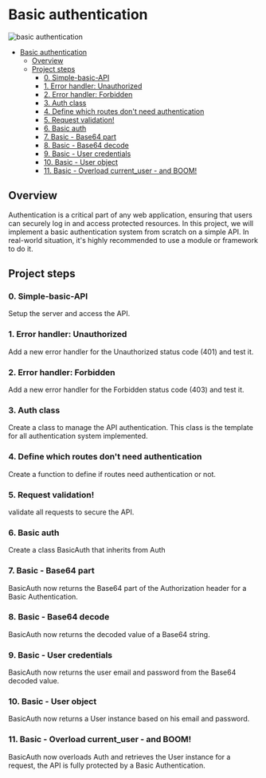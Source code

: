 # Basic authentication

![basic authentication](https://i.imgur.com/ttcprl8.png)

- [Basic authentication](#basic-authentication)
  - [Overview](#overview)
  - [Project steps](#project-steps)
    - [0. Simple-basic-API](#0-simple-basic-api)
    - [1. Error handler: Unauthorized](#1-error-handler-unauthorized)
    - [2. Error handler: Forbidden](#2-error-handler-forbidden)
    - [3. Auth class](#3-auth-class)
    - [4. Define which routes don't need authentication](#4-define-which-routes-dont-need-authentication)
    - [5. Request validation!](#5-request-validation)
    - [6. Basic auth](#6-basic-auth)
    - [7. Basic - Base64 part](#7-basic---base64-part)
    - [8. Basic - Base64 decode](#8-basic---base64-decode)
    - [9. Basic - User credentials](#9-basic---user-credentials)
    - [10. Basic - User object](#10-basic---user-object)
    - [11. Basic - Overload current\_user - and BOOM!](#11-basic---overload-current_user---and-boom)


## Overview

Authentication is a critical part of any web application, ensuring that users can securely log in and access protected resources.
In this project, we will implement a basic authentication system from scratch on a simple API.
In real-world situation, it's highly recommended to use a module or framework to do it.

## Project steps

### 0. Simple-basic-API
Setup the server and access the API.

### 1. Error handler: Unauthorized
Add a new error handler for the Unauthorized status code (401) and test it.

### 2. Error handler: Forbidden
Add a new error handler for the Forbidden status code (403) and test it.

### 3. Auth class
Create a class to manage the API authentication.
This class is the template for all authentication system implemented.

### 4. Define which routes don't need authentication
Create a function to define if routes need authentication or not.

### 5. Request validation!
validate all requests to secure the API.

### 6. Basic auth
Create a class BasicAuth that inherits from Auth

### 7. Basic - Base64 part
BasicAuth now returns the Base64 part of the Authorization header for a Basic Authentication.

### 8. Basic - Base64 decode
BasicAuth now returns the decoded value of a Base64 string.

### 9. Basic - User credentials
BasicAuth now returns the user email and password from the Base64 decoded value.

### 10. Basic - User object
BasicAuth now returns a User instance based on his email and password.

### 11. Basic - Overload current_user - and BOOM!
BasicAuth now overloads Auth and retrieves the User instance for a request, the API is fully protected by a Basic Authentication.